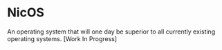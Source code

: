 # NicOS
An operating system that will one day be superior to all currently existing operating systems.
[Work In Progress]
 